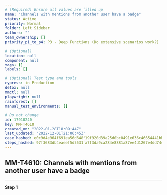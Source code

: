 ```yaml
---
# (Required) Ensure all values are filled up
name: "Channels with mentions from another user have a badge"
status: Active
priority: Normal
folder: Left Sidebar
authors: ""
team_ownership: []
priority_p1_to_p4: P3 - Deep Functions (Do extensive scenarios work?)

# (Optional)
location: null
component: null
tags: []
labels: []

# (Optional) Test type and tools
cypress: in Production
detox: null
mmctl: null
playwright: null
rainforest: []
manual_test_environments: []

# Do not change
id: 17910240
key: MM-T4610
created_on: "2022-01-28T18:09:44Z"
last_updated: "2022-12-01T21:06:45Z"
case_hashed: e0c9d4e964f691ea56d648f19f920d39a25d0bc0491e636c46654441bb27cff09512cf6391c92421b0d254656ab0b915
steps_hashed: 97f3683db4eaeef5d5531fa7f3da9ca284e8881a87ee4d1267e4dd74c6ed9f072f466751c3066801a655928ba03982d3
---
```


<!-- (Auto-generated) Based on frontmatter's "key" and "name" -->

## MM-T4610: Channels with mentions from another user have a badge

---

**Step 1**
